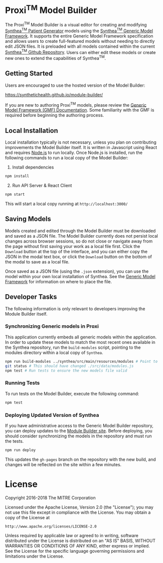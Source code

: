 # Proxi<sup>TM</sup> Model Builder

The Proxi<sup>TM</sup> Model Builder is a visual editor for creating and modifying  [Synthea<sup>TM</sup> Patient Generator](https://synthetichealth.github.io/module-builder) models using the
[Synthea<sup>TM</sup> Generic Model Framework](https://github.com/synthetichealth/synthea/wiki/Generic-Module-Framework).
It supports the entire Generic Model Framework specification and allows users to create full-featured models
without needing to directly edit JSON files.  It is preloaded with all models contained within the current
[Synthea<sup>TM</sup> Github Repository](https://github.com/synthetichealth/synthea).  Users can either edit these models
or create new ones to extend the capabilities of Synthea<sup>TM</sup>.
 
## Getting Started

Users are encouraged to use the hosted version of the Model Builder: 

https://synthetichealth.github.io/module-builder/

If you are new to authoring Proxi<sup>TM</sup> models, please review the [Generic Model Framework (GMF) Documentation](https://github.com/synthetichealth/synthea/wiki/Generic-Module-Framework).
Some familiarity with the GMF is required before beginning the authoring process.

## Local Installation

Local installation typically is not necessary, unless you plan on contributing improvements the Model Builder itself.
It is written in Javascript using React and requires [Node.js](https://nodejs.org/) to run locally. Once Node.js is installed,
run the following commands to run a local copy of the Model Builder:

1. Install dependencies

```bash
npm install
```

2. Run API Server & React Client

```bash
npm start
```

This will start a local copy running at `http://localhost:3000/`

## Saving Models

Models created and edited through the Model Builder must be downloaded and saved as a JSON file.
The Model Builder currently does not persist local changes across browser sessions, so do not close or navigate
away from the page without first saving your work as a local file first.  Click the `Download` button at the
top of the interface, and you can either copy the JSON in the modal text box, or click the `Download` button on the bottom
of the modal to save as a local file.

Once saved as a JSON file (using the `.json` extension), you can use the model within your own local installation of Synthea.
See the [Generic Model Framework](https://github.com/synthetichealth/synthea/wiki/Generic-Module-Framework#relevant-files-and-paths) for information on where to place the file.

## Developer Tasks

The following information is only relevant to developers improving the Module Builder itself.


### Synchronizing Generic models in Proxi

This application currently embeds all generic models within the application.  In order to 
update these models to match the most recent ones available in the Synthea repository,
run the `build-modules` script, pointing to the modules directory within a local copy of `Synthea`.

```sh
npm run build-modules ../synthea/src/main/resources/modules # Point to the models directory of synthea
git status # This should have changed ./src/data/modules.js
npm test # Run tests to ensure the new models file valid
```

### Running Tests

To run tests on the Model Builder, execute the following command: 

```sh
npm test
```

### Deploying Updated Version of Synthea

If you have administrative access to the Generic Model Builder repository, you can deploy updates to 
the [Module Builder site](https://synthetichealth.github.io/module-builder/).  Before deploying,
you should consider synchronizing the models in the repository and must run the tests.

```sh
npm run deploy
```

This updates the `gh-pages` branch on the repository with the new build, and changes will be reflected on the
site within a few minutes.


# License

Copyright 2016-2018 The MITRE Corporation

Licensed under the Apache License, Version 2.0 (the "License");
you may not use this file except in compliance with the License.
You may obtain a copy of the License at

    http://www.apache.org/licenses/LICENSE-2.0

Unless required by applicable law or agreed to in writing, software
distributed under the License is distributed on an "AS IS" BASIS,
WITHOUT WARRANTIES OR CONDITIONS OF ANY KIND, either express or implied.
See the License for the specific language governing permissions and
limitations under the License.
